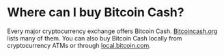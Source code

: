 # Where can I buy Bitcoin Cash?

Every major cryptocurrency exchange offers Bitcoin Cash. [Bitcoincash.org](https://bitcoincash.org/#exchanges) lists many of them. You can also buy Bitcoin Cash locally from cryptocurrency ATMs or through [local.bitcoin.com](https://local.bitcoin.com/).
